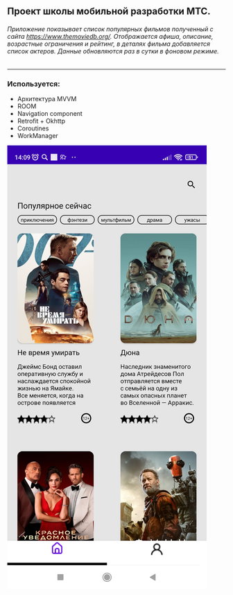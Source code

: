 ## Проект школы мобильной разработки МТС.

###### Приложение показывает список популярных фильмов полученный с сайта https://www.themoviedb.org/. Отображается афиша, описание, возрастные ограничения и рейтинг, в деталях фильма   добавляется список актеров. Данные обновляются раз в сутки в фоновом режиме.
---
### Используется:
* Архитектура MVVM
* ROOM
* Navigation component
* Retrofit + Okhttp
* Coroutines
* WorkManager

![Фото1](Screen1.jpg)